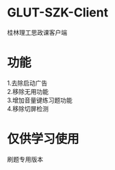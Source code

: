 # GLUT-SZK-Client
桂林理工思政课客户端

# 功能
1.去除启动广告  
2.移除无用功能  
3.增加音量键练习题功能  
4.移除切屏检测  

# 仅供学习使用
刷题专用版本  
